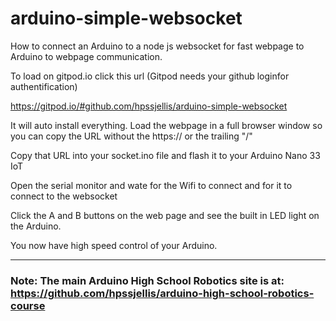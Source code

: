 # arduino-simple-websocket
How to connect an Arduino to a node js websocket for fast webpage to Arduino to webpage communication.



To load on gitpod.io click this url (Gitpod needs your github loginfor authentification)

https://gitpod.io/#github.com/hpssjellis/arduino-simple-websocket

It will auto install everything.
Load the webpage in a full browser window so you can copy the URL without the https:// or the trailing "/"

Copy that URL into your socket.ino file and flash it to your Arduino Nano 33 IoT

Open the serial monitor and wate for the Wifi to connect and for it to connect to the websocket

Click the A and B buttons on the web page and see the built in LED light on the Arduino.

You now have high speed control of your Arduino.

------------------------------

### Note: The main Arduino High School Robotics site is at:  https://github.com/hpssjellis/arduino-high-school-robotics-course
